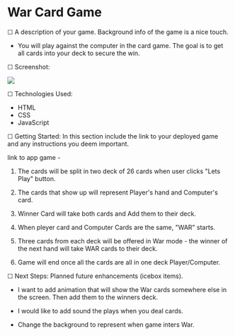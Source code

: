 # War Card Game 

☐ A description of your game. Background info of the game is a nice touch.

- You will play against the computer in the card game. The goal is to get all cards into your deck to secure the win. 

☐ Screenshot: 

<img src="https://i.imgur.com/d76nhKA.png">

☐ Technologies Used: 
- HTML 
- CSS
- JavaScript 

<link>

☐ Getting Started: In this section include the link to your deployed game and any instructions you deem important.

link to app game - 

1. The cards will be split in two deck of 26 cards when user clicks "Lets Play" button.

2. The cards that show up will represent Player's hand and Computer's card.

3. Winner Card will take both cards and Add them to their deck.

4. When pleyer card and Computer Cards are the same, "WAR" starts.

5. Three cards from each deck will be offered in War mode - the winner of the next hand will take WAR cards to their deck.

6. Game will end once all the cards are all in one deck Player/Computer.
 


☐ Next Steps: Planned future enhancements (icebox items).

- I want to add animation that will show the War cards somewhere else in the screen. Then add them to the winners deck. 

- I would like to add sound the plays when you deal cards.

- Change the background to represent when game inters War.